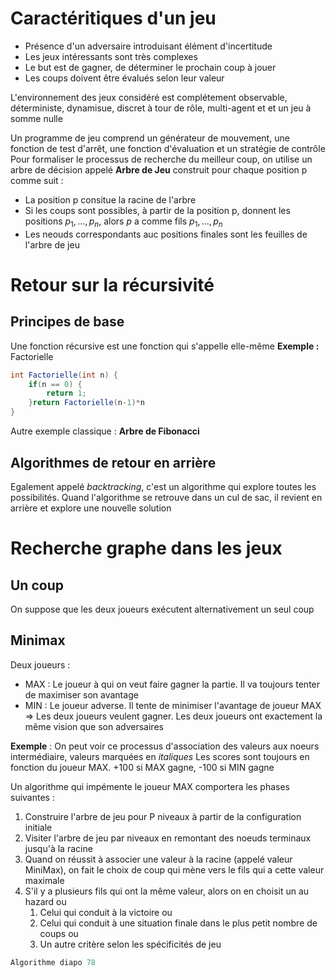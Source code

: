# Caractéritiques d'un jeu
- Présence d'un adversaire introduisant élément d'incertitude
- Les jeux intéressants sont très complexes
- Le but est de gagner, de déterminer le prochain coup à jouer
- Les coups doivent être évalués selon leur valeur

L'environnement des jeux considéré est complétement observable, déterministe, dynamisue, discret à tour de rôle, multi-agent et et un jeu à somme nulle

Un programme de jeu comprend un générateur de mouvement, une fonction de test d'arrêt, une fonction d'évaluation et un stratégie de contrôle
Pour formaliser le processus de recherche du meilleur coup, on utilise un arbre de décision appelé **Arbre de Jeu** construit pour chaque position p comme suit :
- La position p consitue la racine de l'arbre
- Si les coups sont possibles, à partir de la position p, donnent les positions $p_1, ..., p_n$, alors $p$ a comme fils $p_1, ..., p_n$
- Les neouds correspondants auc positions finales sont les feuilles de l'arbre de jeu

# Retour sur la récursivité
## Principes de base
Une fonction récursive est une fonction qui s'appelle elle-même
**Exemple :** Factorielle
```Java
int Factorielle(int n) {
    if(n == 0) {
        return 1;
    }return Factorielle(n-1)*n
}
```

Autre exemple classique : **Arbre de Fibonacci**

## Algorithmes de retour en arrière
Egalement appelé *backtracking*, c'est un algorithme qui explore toutes les possibilités. Quand l'algorithme se retrouve dans un cul de sac, il revient en arrière et explore une nouvelle solution

# Recherche graphe dans les jeux
## Un coup
On suppose que les deux joueurs exécutent alternativement un seul coup

## Minimax
Deux joueurs :
- MAX : Le joueur à qui on veut faire gagner la partie. Il va toujours tenter de maximiser son avantage
- MIN : Le joueur adverse. Il tente de minimiser l'avantage de joueur MAX
=> Les deux joueurs veulent gagner. Les deux joueurs ont exactement la même vision que son adversaires

**Exemple** : On peut voir ce processus d'association des valeurs aux noeurs intermédiaire, valeurs marquées en *italiques*
Les scores sont toujours en fonction du joueur MAX. +100 si MAX gagne, -100 si MIN gagne

Un algorithme qui impémente le joueur MAX comportera les phases suivantes :
1. Construire l'arbre de jeu pour P niveaux à partir de la configuration initiale
2. Visiter l'arbre de jeu par niveaux en remontant des noeuds terminaux jusqu'à la racine
3. Quand on réussit à associer une valeur à la racine (appelé valeur MiniMax), on fait le choix de coup qui mène vers le fils qui a cette valeur maximale
4. S'il y a plusieurs fils qui ont la même valeur, alors on en choisit un au hazard ou
    1. Celui qui conduit à la victoire ou
    2. Celui qui conduit à une situation finale dans le plus petit nombre de coups ou
    3. Un autre critère selon les spécificités de jeu

```Java
Algorithme diapo 78
```

##
